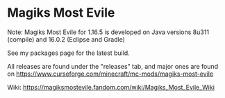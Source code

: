 # Magiks Most Evile

Note: Magiks Most Evile for 1.16.5 is developed on Java versions 8u311 (compile) and 16.0.2 (Eclipse and Gradle)

See my packages page for the latest build. 

All releases are found under the "releases" tab, and major ones are found on https://www.curseforge.com/minecraft/mc-mods/magiks-most-evile

Wiki: https://magiksmostevile.fandom.com/wiki/Magiks_Most_Evile_Wiki
